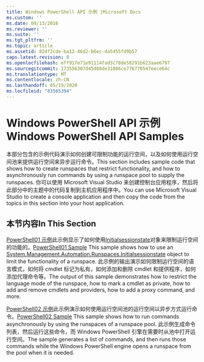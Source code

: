 ```yaml
---
title: Windows PowerShell API 示例 |Microsoft Docs
ms.custom: ''
ms.date: 09/13/2016
ms.reviewer: ''
ms.suite: ''
ms.tgt_pltfrm: ''
ms.topic: article
ms.assetid: 82df2cde-ba12-46d2-b6ec-da5455fd9b57
caps.latest.revision: 8
ms.openlocfilehash: eff917e71e91114fad3c78de58291b623aae6797
ms.sourcegitcommit: 173556307d45d88de31086ce776770547eece64c
ms.translationtype: MT
ms.contentlocale: zh-CN
ms.lasthandoff: 05/19/2020
ms.locfileid: "83565394"
---
```

# <a name="windows-powershell-api-samples"></a><span data-ttu-id="a2dd0-102">Windows PowerShell API 示例</span><span class="sxs-lookup"><span data-stu-id="a2dd0-102">Windows PowerShell API Samples</span></span>

<span data-ttu-id="a2dd0-103">本部分包含的示例代码演示如何创建可限制功能的运行空间，以及如何使用运行空间池来提供运行空间来异步运行命令。</span><span class="sxs-lookup"><span data-stu-id="a2dd0-103">This section includes sample code that shows how to create runspaces that restrict functionality, and how to asynchronously run commands by using a runspace pool to supply the runspaces.</span></span> <span data-ttu-id="a2dd0-104">你可以使用 Microsoft Visual Studio 来创建控制台应用程序，然后将此部分中的主题中的代码复制到主机应用程序中。</span><span class="sxs-lookup"><span data-stu-id="a2dd0-104">You can use Microsoft Visual Studio to create a console application and then copy the code from the topics in this section into your host application.</span></span>

## <a name="in-this-section"></a><span data-ttu-id="a2dd0-105">本节内容</span><span class="sxs-lookup"><span data-stu-id="a2dd0-105">In This Section</span></span>

<span data-ttu-id="a2dd0-106">[PowerShell01 示例](./windows-powershell01-sample.md)此示例显示了如何使用[Initialsessionstate](/dotnet/api/System.Management.Automation.Runspaces.InitialSessionState)对象来限制运行空间的功能的。</span><span class="sxs-lookup"><span data-stu-id="a2dd0-106">[PowerShell01 Sample](./windows-powershell01-sample.md) This sample shows how to use an [System.Management.Automation.Runspaces.Initialsessionstate](/dotnet/api/System.Management.Automation.Runspaces.InitialSessionState) object to limit the functionality of a runspace.</span></span> <span data-ttu-id="a2dd0-107">此示例的输出演示如何限制运行空间的语言模式，如何将 cmdlet 标记为私有，如何添加和删除 cmdlet 和提供程序，如何添加代理命令等。</span><span class="sxs-lookup"><span data-stu-id="a2dd0-107">The output of this sample demonstrates how to restrict the language mode of the runspace, how to mark a cmdlet as private, how to add and remove cmdlets and providers, how to add a proxy command, and more.</span></span>

<span data-ttu-id="a2dd0-108">[PowerShell02 示例](./windows-powershell02-sample.md)此示例演示如何使用运行空间池的运行空间以异步方式运行命令。</span><span class="sxs-lookup"><span data-stu-id="a2dd0-108">[PowerShell02 Sample](./windows-powershell02-sample.md) This sample shows how to run commands asynchronously by using the runspaces of a runspace pool.</span></span> <span data-ttu-id="a2dd0-109">此示例生成命令列表，然后运行这些命令，而 Windows PowerShell 引擎在需要时从池中打开运行空间。</span><span class="sxs-lookup"><span data-stu-id="a2dd0-109">The sample generates a list of commands, and then runs those commands while the Windows PowerShell engine opens a runspace from the pool when it is needed.</span></span>
